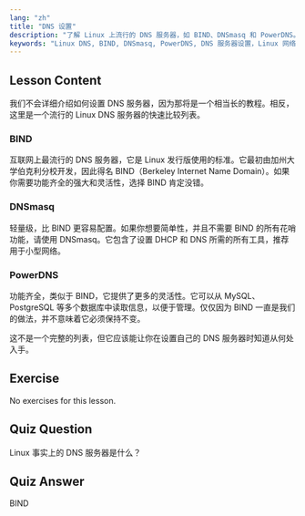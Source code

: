 ```yaml
---
lang: "zh"
title: "DNS 设置"
description: "了解 Linux 上流行的 DNS 服务器，如 BIND、DNSmasq 和 PowerDNS。通过这份适合初学者的指南，发现最适合您网络设置的 DNS 服务器。"
keywords: "Linux DNS, BIND, DNSmasq, PowerDNS, DNS 服务器设置，Linux 网络，DNS 教程，初学者"
---
```


## Lesson Content

我们不会详细介绍如何设置 DNS 服务器，因为那将是一个相当长的教程。相反，这里是一个流行的 Linux DNS 服务器的快速比较列表。

### BIND

互联网上最流行的 DNS 服务器，它是 Linux 发行版使用的标准。它最初由加州大学伯克利分校开发，因此得名 BIND（Berkeley Internet Name Domain）。如果你需要功能齐全的强大和灵活性，选择 BIND 肯定没错。

### DNSmasq

轻量级，比 BIND 更容易配置。如果你想要简单性，并且不需要 BIND 的所有花哨功能，请使用 DNSmasq。它包含了设置 DHCP 和 DNS 所需的所有工具，推荐用于小型网络。

### PowerDNS

功能齐全，类似于 BIND，它提供了更多的灵活性。它可以从 MySQL、PostgreSQL 等多个数据库中读取信息，以便于管理。仅仅因为 BIND 一直是我们的做法，并不意味着它必须保持不变。

这不是一个完整的列表，但它应该能让你在设置自己的 DNS 服务器时知道从何处入手。

## Exercise

No exercises for this lesson.

## Quiz Question

Linux 事实上的 DNS 服务器是什么？

## Quiz Answer

BIND
